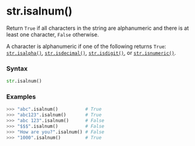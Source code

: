 # str.isalnum()

Return `True` if all characters in the string are alphanumeric and there is at least one character, `False` otherwise.

A character is alphanumeric if one of the following returns `True`: [`str.isalpha()`](/built-in-types/str/str.isalpha.md), [`str.isdecimal()`](/built-in-types/str/str.isdecimal.md), [`str.isdigit()`](/built-in-types/str/str.isdigit.md), or [`str.isnumeric()`](/built-in-types/str/str.isnumeric.md).

### Syntax

```python
str.isalnum()
```

### Examples

```python
>>> "abc".isalnum()          # True
>>> "abc123".isalnum()       # True
>>> "abc 123".isalnum()      # False
>>> "$$$".isalnum()          # False
>>> "How are you?".isalnum() # False
>>> "1000".isalnum()         # True
```
